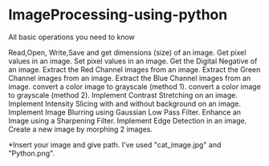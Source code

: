 # ImageProcessing-using-python
All basic operations you need to know


Read,Open, Write,Save and get dimensions (size) of an image. 
Get pixel values in an image. 
Set pixel values in an image. 
Get the Digital Negative of an image. 
Extract the Red Channel images from an image. 
Extract the Green Channel images from an image. 
Extract the Blue Channel images from an image. 
convert a color image to grayscale (method 1). 
convert a color image to grayscale (method 2). 
Implement Contrast Stretching on an image. 
Implement Intensity Slicing with and without background on an image. 
Implement Image Blurring using Gaussian Low Pass Filter. 
Enhance an Image using a Sharpening Filter. 
Implement Edge Detection in an image. 
Create a new image by morphing 2 images. 

*Insert your image and give path. I've used "cat_image.jpg" and "Python.png". 
